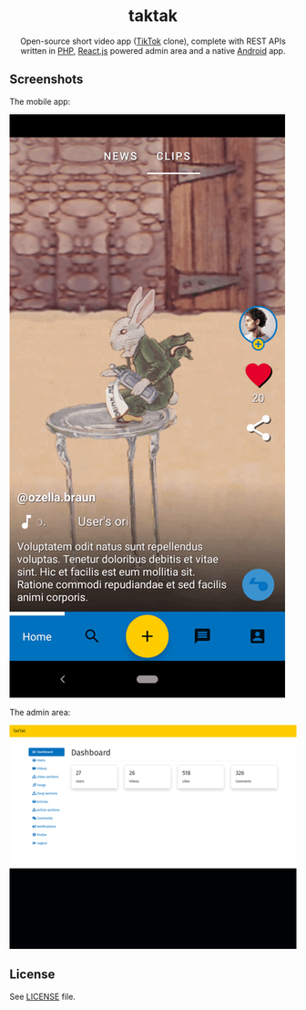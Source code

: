 <h1 align="center">taktak</h1>

<p align="center">
    Open-source short video app (<a href="https://www.tiktok.com/">TikTok</a> clone), complete with REST APIs written in
    <a href="https://www.php.net/">PHP</a>, <a href="https://reactjs.org/">React.js</a> powered admin area and a native
    <a href="https://www.android.com/">Android</a> app.
</p>

## Screenshots

The mobile app:

[![Screenshot #2](https://raw.githubusercontent.com/syncloudsoftech/taktak/main/.github/screen-anim-app.gif)](.github)

The admin area:

[![Screenshot #1](https://raw.githubusercontent.com/syncloudsoftech/taktak/main/.github/screen-anim-admin.gif)](.github)

## License

See [LICENSE](LICENSE) file.
